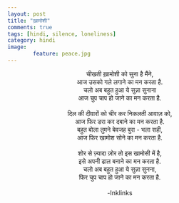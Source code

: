 ```yaml
---
layout: post
title: "ख़ामोशी"
comments: true
tags: [hindi, silence, loneliness]
category: hindi
image: 
        feature: peace.jpg
---
```

<p align="center">
चीखती ख़ामोशी को सुना है मैंने, <br /> 
आज उसको गले लगाने का मन करता है.<br />
चलो अब बहुत हुआ ये सुन्ना सुनाना <br />
आज चुप चाप हो जाने का मन करता है.<br />
<br />
दिल की दीवारों को चीर कर निकलती आवाज़ को,<br />
आज फिर डरा कर दबाने का मन करता है.<br />
बहुत बोला तुमने बेवजह बुरा - भला सही,<br />
आज फिर खामोश सोने का मन करता है.<br />
<br />
शोर से ज़्यादा ज़ोर तो इस खामोसी में है,<br />
इसे अपनी ढाल बनाने का मन करता है.<br />
चलो अब बहुत हुआ ये सुन्ना सुनना,<br />
फिर चुप चाप हो जाने का मन करता है.<br />
<br />
-Inklinks
</p>

